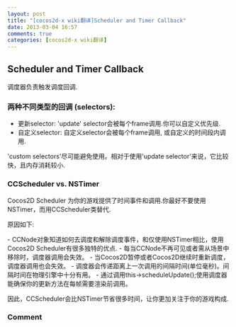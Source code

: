 ```yaml
---
layout: post
title: "[cocos2d-x wiki翻译]Scheduler and Timer Callback"
date: 2013-03-04 16:57
comments: true
categories: [cocos2d-x wiki翻译]
---
```



## Scheduler and Timer Callback

<div style='display:none;'>
Scheduler is responsible for triggering the scheduled callbacks.
</div>

调度器负责触发调度回调.

### 两种不同类型的回调 (selectors):

<div style='display:none;'>
update selector: the 'update' selector will be called every frame. You can customize the priority.
custom selector: A custom selector will be called every frame, or with a custom interval of time.
The 'custom selectors' should be avoided when possible. It is faster, and consumes less memory to use the 'update selector'.
</div>

- 更新selector: 'update' selector会被每个frame调用.你可以自定义优先级.
- 自定义selector: 自定义selector会被每个frame调用, 或自定义的时间段内调用.
    
'custom selectors'尽可能避免使用。相对于使用'update selector'来说，它比较快，且内存消耗较小.



### CCScheduler vs. NSTimer

<div style='display:none;'>
The Cocos2D Scheduler provides your game with timed events and calls. You should not use NSTimer. Instead use CCScheduler class.

The reasons as follow:
</div>

Cocos2D Scheduler 为你的游戏提供了时间事件和调用.你最好不要使用NSTimer，而用CCScheduler类替代.

原因如下:


<div style='display:none;'>
CCNode objects know how to schedule and unschedule events,and using the Cocos2D Scheduler has several distinct advantages over just using NSTimer.
</div>
<div style='display:none;'>
- CCNode objects know how to schedule and unschedule events,and using the Cocos2D Scheduler has several distinct advantages over just using NSTimer.
- The scheduler calls get deactivated whenever the CCNode is no longer visible or is removed from the scene.
- The scheduler calls are also deactivated when Cocos2D is paused and are rescheduled when Cocos2D is resumed.
- The scheduler delivers a interval time of the milliseconds that have passed since the last call.This interval time is useful in Physics engines.
- Using scheduler with this->scheduleUpdate(); call ensures that your update function will be called before each frame needs to be rendered.
</div>
- CCNode对象知道如何去调度和解除调度事件，和仅使用NSTimer相比，使用Cocos2D Scheduler有很多独特的优点.
- 每当CCNode不再可见或者需从场景中移除时，调度器调用会失效。
- 当Cocos2D暂停或者Cocos2D继续时重新调度，调度器调用也会失效。
- 调度器会传递距离上一次调用的间隔时间(单位毫秒)。间隔时间在物理引擎中十分有用。
- 通过调用this->scheduleUpdate();使用调度器能确保你的更新方法在每帧需要渲染前调用。

<div style='display:none;'>
Accordingly,CCScheduler can save you a lot of time over NSTimer and let you focus on the mechanics of your game.

Last updated by Iven Yang at Updated about 1 month ago.
</div>

因此，CCScheduler会比NSTimer节省很多时间，让你更加关注于你的游戏构成.

### Comment